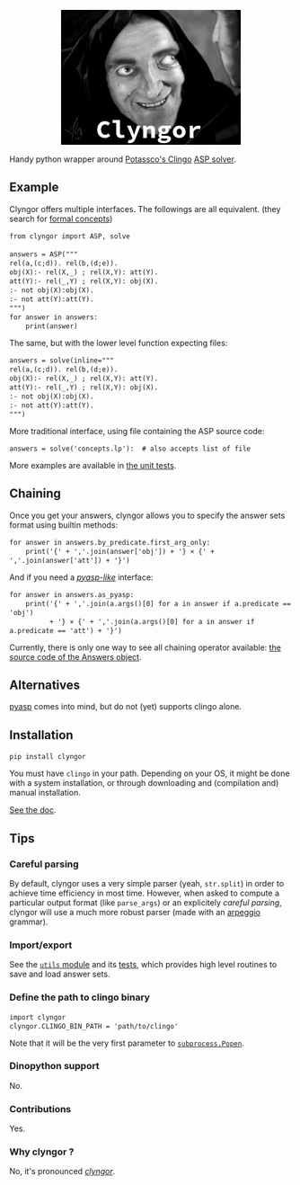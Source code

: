 <p align="center">
  <img src="clyngor.png"/><br>
</p>

Handy python wrapper around [Potassco's Clingo](https://potassco.org/) [ASP solver](https://en.wikipedia.org/wiki/Answer%20set%20programming).



## Example
Clyngor offers multiple interfaces. The followings are all equivalent.
(they search for [formal concepts](https://en.wikipedia.org/wiki/Formal_concept_analysis))

    from clyngor import ASP, solve

    answers = ASP("""
    rel(a,(c;d)). rel(b,(d;e)).
    obj(X):- rel(X,_) ; rel(X,Y): att(Y).
    att(Y):- rel(_,Y) ; rel(X,Y): obj(X).
    :- not obj(X):obj(X).
    :- not att(Y):att(Y).
    """)
    for answer in answers:
        print(answer)

The same, but with the lower level function expecting files:

    answers = solve(inline="""
    rel(a,(c;d)). rel(b,(d;e)).
    obj(X):- rel(X,_) ; rel(X,Y): att(Y).
    att(Y):- rel(_,Y) ; rel(X,Y): obj(X).
    :- not obj(X):obj(X).
    :- not att(Y):att(Y).
    """)

More traditional interface, using file containing the ASP source code:

    answers = solve('concepts.lp'):  # also accepts list of file

More examples are available in [the unit tests](clyngor/test/).



## Chaining
Once you get your answers, clyngor allows you to specify
the answer sets format using builtin methods:

    for answer in answers.by_predicate.first_arg_only:
        print('{' + ','.join(answer['obj']) + '} × {' + ','.join(answer['att']) + '}')

And if you need a [*pyasp-like*](https://github.com/sthiele/pyasp) interface:

    for answer in answers.as_pyasp:
        print('{' + ','.join(a.args()[0] for a in answer if a.predicate == 'obj')
              + '} × {' + ','.join(a.args()[0] for a in answer if a.predicate == 'att') + '}')


Currently, there is only one way to see all chaining operator available:
[the source code of the Answers object](clyngor/answers.py).




## Alternatives
[pyasp](https://github.com/sthiele/pyasp) comes into mind, but do not (yet) supports clingo alone.



## Installation

    pip install clyngor

You must have `clingo` in your path. Depending on your OS, it might be done with a system installation,
or through downloading and (compilation and) manual installation.

[See the doc](https://potassco.org/doc/start/).




## Tips
### Careful parsing
By default, clyngor uses a very simple parser (yeah, `str.split`) in order to achieve time efficiency in most time.
However, when asked to compute a particular output format (like `parse_args`) or an explicitely *careful parsing*,
clyngor will use a much more robust parser (made with an [arpeggio](http://www.igordejanovic.net/Arpeggio/) grammar).

### Import/export
See the [`utils` module](clyngor/utils.py) and its [tests](clyngor/test/test_utils.py),
which provides high level routines to save and load answer sets.


### Define the path to clingo binary

    import clyngor
    clyngor.CLINGO_BIN_PATH = 'path/to/clingo'

Note that it will be the very first parameter to [`subprocess.Popen`](https://docs.python.org/3/library/subprocess.html#popen-constructor).

### Dinopython support
No.

### Contributions
Yes.

### Why clyngor ?
No, it's pronounced [*clyngor*](https://www.youtube.com/watch?v=RyU99BCNRuU#t=50s).
